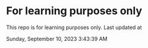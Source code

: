 # For learning purposes only
This repo is for learning purposes only.
Last updated at

Sunday, September 10, 2023 3:43:39 AM


